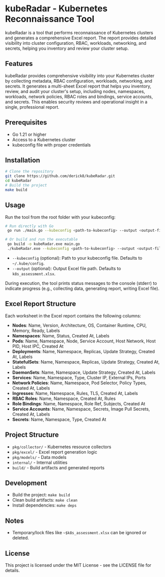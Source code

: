 # kubeRadar - Kubernetes Reconnaissance Tool

kubeRadar is a tool that performs reconnaissance of Kubernetes clusters and generates a comprehensive Excel report. The report provides detailed visibility into cluster configuration, RBAC, workloads, networking, and secrets, helping you inventory and review your cluster setup.

## Features

kubeRadar provides comprehensive visibility into your Kubernetes cluster by collecting metadata, RBAC configuration, workloads, networking, and secrets. It generates a multi-sheet Excel report that helps you inventory, review, and audit your cluster's setup, including nodes, namespaces, workloads, network policies, RBAC roles and bindings, service accounts, and secrets. This enables security reviews and operational insight in a single, professional report.

## Prerequisites

- Go 1.21 or higher
- Access to a Kubernetes cluster
- kubeconfig file with proper credentials

## Installation

```bash
# Clone the repository
git clone https://github.com/derick8/kubeRadar.git
cd kubeRadar
# Build the project
make build
```

## Usage

Run the tool from the root folder with your kubeconfig:

```bash
# Run directly with Go
 go run ./main.go --kubeconfig <path-to-kubeconfig> --output <output-file.xlsx>

# Or build and run the executable
 go build -o kubeRadar.exe main.go
 ./kubeRadar.exe --kubeconfig <path-to-kubeconfig> --output <output-file.xlsx>
```

- `--kubeconfig` (optional): Path to your kubeconfig file. Defaults to `~/.kube/config`.
- `--output` (optional): Output Excel file path. Defaults to `k8s_assessment.xlsx`.

During execution, the tool prints status messages to the console (stderr) to indicate progress (e.g., collecting data, generating report, writing Excel file).


## Excel Report Structure

Each worksheet in the Excel report contains the following columns:

- **Nodes**: Name, Version, Architecture, OS, Container Runtime, CPU, Memory, Ready, Labels
- **Namespaces**: Name, Status, Created At, Labels
- **Pods**: Name, Namespace, Node, Service Account, Host Network, Host PID, Host IPC, Created At
- **Deployments**: Name, Namespace, Replicas, Update Strategy, Created At, Labels
- **StatefulSets**: Name, Namespace, Replicas, Update Strategy, Created At, Labels
- **DaemonSets**: Name, Namespace, Update Strategy, Created At, Labels
- **Services**: Name, Namespace, Type, Cluster IP, External IPs, Ports
- **Network Policies**: Name, Namespace, Pod Selector, Policy Types, Created At, Labels
- **Ingresses**: Name, Namespace, Rules, TLS, Created At, Labels
- **RBAC Roles**: Name, Namespace, Created At, Rules
- **Role Bindings**: Name, Namespace, Role Ref, Subjects, Created At
- **Service Accounts**: Name, Namespace, Secrets, Image Pull Secrets, Created At, Labels
- **Secrets**: Name, Namespace, Type, Created At

## Project Structure

- `pkg/collector/` - Kubernetes resource collectors
- `pkg/excel/` - Excel report generation logic
- `pkg/models/` - Data models
- `internal/` - Internal utilities
- `build/` - Build artifacts and generated reports

## Development

- Build the project: `make build`
- Clean build artifacts: `make clean`
- Install dependencies: `make deps`

## Notes

- Temporary/lock files like `~$k8s_assessment.xlsx` can be ignored or deleted.

## License

This project is licensed under the MIT License - see the LICENSE file for details.
